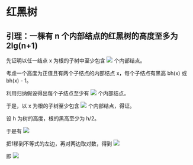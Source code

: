 # 红黑树

## 引理：一棵有 n 个内部结点的红黑树的高度至多为 2lg(n+1)
先证明以任一结点 x 为根的子树中至少包含 ![](http://latex.codecogs.com/gif.latex?2^{bh(x)}-1) 个内部结点。  

考虑一个高度为正值且有两个子结点的内部结点 x，每个子结点有黑高 bh(x) 或 bh(x) - 1。

利用归纳假设得出每个子结点至少有 ![](http://latex.codecogs.com/gif.latex?2^{bh(x)-1}-1) 个内部结点。  

于是，以 x 为根的子树至少包含 ![](http://latex.codecogs.com/gif.latex?(2^{bh(x)-1}-1)+(2^{bh(x)-1}-1)+1=2^{bh(x)}-1) 个内部结点，得证。  

设 h 为树的高度，根的黑高至少为 h/2。  

于是有 ![](http://latex.codecogs.com/gif.latex?n\geq2^{h/2}-1)  

把1移到不等式的左边，再对两边取对数，得到 ![](http://latex.codecogs.com/gif.latex?lg(n+1)\geq{h/2})  

即 ![](http://latex.codecogs.com/gif.latex?h\leq2lg(n+1))
